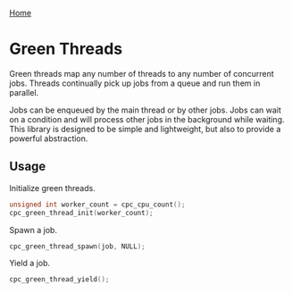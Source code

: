 [Home](https://milesbarr.github.io/cross-platform-c/)

# Green Threads

Green threads map any number of threads to any number of concurrent jobs. Threads continually pick up jobs from a queue and run them in parallel.

Jobs can be enqueued by the main thread or by other jobs. Jobs can wait on a condition and will process other jobs in the background while waiting. This library is designed to be simple and lightweight, but also to provide a powerful abstraction.

## Usage

Initialize green threads.

```c
unsigned int worker_count = cpc_cpu_count();
cpc_green_thread_init(worker_count);
```

Spawn a job.

```c
cpc_green_thread_spawn(job, NULL);
```

Yield a job.

```c
cpc_green_thread_yield();
```

